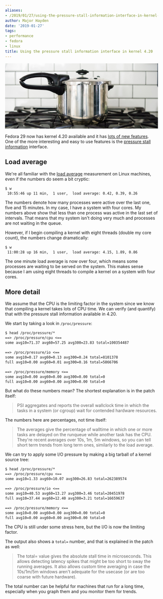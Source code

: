 ```yaml
---
aliases:
- /2019/01/27/using-the-pressure-stall-information-interface-in-kernel-4.20/
author: Major Hayden
date: '2019-01-27'
tags:
- performance
- fedora
- linux
title: Using the pressure stall information interface in kernel 4.20
---
```


![pressure_cooker]

Fedora 29 now has kernel 4.20 available and it has [lots of new features].
One of the more interesting and easy to use features is the [pressure stall
information] interface.

## Load average

We're all familiar with the [load average] measurement on Linux machines,
even if the numbers do seem a bit cryptic:

```text
$ w
 10:55:46 up 11 min,  1 user,  load average: 0.42, 0.39, 0.26
```

The numbers denote how many processes were active over the last one, five and
15 minutes. In my case, I have a system with four cores. My numbers above
show that less than one process was active in the last set of intervals. That
means that my system isn't doing very much and processes are not waiting in
the queue.

However, if I begin compiling a kernel with eight threads (double my core
count), the numbers change dramatically:

```text
$ w
 11:00:28 up 16 min,  1 user,  load average: 4.15, 1.89, 0.86
```

The one minute load average is now over four, which means some processes are
waiting to be served on the system. This makes sense because I am using eight
threads to compile a kernel on a system with four cores.

## More detail

We assume that the CPU is the limiting factor in the system since we know
that compiling a kernel takes lots of CPU time. We can verify (and quantify) that with the pressure stall information available in 4.20.

We start by taking a look in `/proc/pressure`:

```text
$ head /proc/pressure/*
==> /proc/pressure/cpu <==
some avg10=71.37 avg60=57.25 avg300=23.83 total=100354487

==> /proc/pressure/io <==
some avg10=0.17 avg60=0.13 avg300=0.24 total=8101378
full avg10=0.00 avg60=0.01 avg300=0.16 total=5866706

==> /proc/pressure/memory <==
some avg10=0.00 avg60=0.00 avg300=0.00 total=0
full avg10=0.00 avg60=0.00 avg300=0.00 total=0
```

But what do these numbers mean? The shortest explanation is in the patch
itself:

> PSI aggregates and reports the overall wallclock time in which the
> tasks in a system (or cgroup) wait for contended hardware resources.

The numbers here are percentages, not time itself:

> The averages give the percentage of walltime in which one or more
> tasks are delayed on the runqueue while another task has the
> CPU. They're recent averages over 10s, 1m, 5m windows, so you can tell
> short term trends from long term ones, similarly to the load average.

We can try to apply some I/O pressure by making a big tarball of a kernel
source tree:

```text
$ head /proc/pressure/*
==> /proc/pressure/cpu <==
some avg10=1.33 avg60=10.07 avg300=26.83 total=262389574

==> /proc/pressure/io <==
some avg10=40.53 avg60=13.27 avg300=3.46 total=20451978
full avg10=37.44 avg60=12.40 avg300=3.21 total=16659637

==> /proc/pressure/memory <==
some avg10=0.00 avg60=0.00 avg300=0.00 total=0
full avg10=0.00 avg60=0.00 avg300=0.00 total=0
```

The CPU is still under some stress here, but the I/O is now the limiting
factor.

The output also shows a `total=` number, and that is explained in the patch
as well:

> The total= value gives the absolute stall time in microseconds. This
> allows detecting latency spikes that might be too short to sway the
> running averages. It also allows custom time averaging in case the
> 10s/1m/5m windows aren't adequate for the usecase (or are too coarse
> with future hardware).

The total number can be helpful for machines that run for a long time,
especially when you graph them and you monitor them for trends.

[pressure_cooker]: /images/pressure_cooker.jpg
[lots of new features]: https://kernelnewbies.org/Linux_4.20
[pressure stall information]: https://lwn.net/Articles/759658/
[load average]: https://en.wikipedia.org/wiki/Load_(computing)